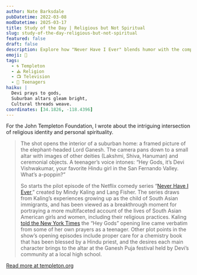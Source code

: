 ```yaml
---
author: Nate Barksdale
pubDatetime: 2022-03-08
modDatetime: 2025-03-17
title: Study of the Day | Religious but Not Spiritual
slug: study-of-the-day-religious-but-not-spiritual
featured: false
draft: false
description: Explore how "Never Have I Ever" blends humor with the complexities of Hindu identity in modern America, through the eyes of its vibrant protagonist, Devi.
emoji: 🕌
tags:
  - 🌀 Templeton
  - ⛪ Religion
  - 📺 Television
  - 👦 Teenagers
haiku: |
  Devi prays to gods,  
  Suburban altars gleam bright,  
  Cultural threads weave.
coordinates: [34.1826, -118.4396]
---
```


For the John Templeton Foundation, I wrote about the intriguing intersection of religious identity and personal spirituality.

> The shot opens the interior of a suburban home: a framed picture of the elephant-headed Lord Ganesh. The camera pans down to a small altar with images of other deities (Lakshmi, Shiva, Hanuman) and ceremonial objects. A teenager’s voice intones: “Hey Gods, it’s Devi Vishwakumar, your favorite Hindu girl in the San Fernando Valley. What’s a-poppin?”
>
> So starts the pilot episode of the Netflix comedy series “[Never Have I Ever](https://www.netflix.com/title/80179190),” created by Mindy Kaling and Lang Fisher. The series draws from Kaling’s experiences growing up as the child of South Asian immigrants, and has been viewed as a breakthrough moment for portraying a more multifaceted account of the lives of South Asian American girls and women, including their religious practices. Kaling [told the New York Times](https://www.nytimes.com/2020/04/27/arts/television/mindy-kaling-never-have-I-ever-netflix.html) the “Hey Gods” opening line came verbatim from some of her own prayers as a teenager. Other plot points in the show’s opening episodes include proper care for a chemistry book that has been blessed by a Hindu priest, and the desires each main character brings to the altar at the Ganesh Puja festival held by Devi’s community at a local high school.

[Read more at templeton.org](https://www.templeton.org/news/religious-but-not-spiritual)
